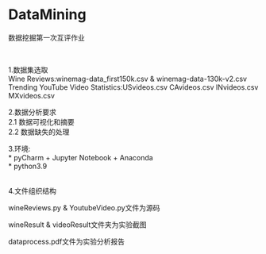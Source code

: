 # DataMining
数据挖掘第一次互评作业

<br>
<p>1.数据集选取<br>
    Wine Reviews:winemag-data_first150k.csv & winemag-data-130k-v2.csv<br>
    Trending YouTube Video Statistics:USvideos.csv CAvideos.csv INvideos.csv MXvideos.csv<br>
    
<p>2.数据分析要求<br>
  2.1 数据可视化和摘要<br>
  2.2 数据缺失的处理<br>

<p>3.环境:<br>
* pyCharm + Jupyter Notebook + Anaconda<br>
* python3.9 <br>
<br>

<p>4.文件组织结构<br>
<p>wineReviews.py & YoutubeVideo.py文件为源码
<p>wineResult & videoResult文件夹为实验截图
<p>dataprocess.pdf文件为实验分析报告
<br>


